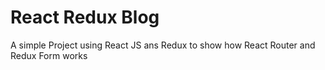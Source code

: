 # React Redux Blog

A simple Project using React JS ans Redux to show how React Router and Redux Form works

